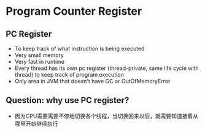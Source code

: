 # Program Counter Register


## PC Register

* To keep track of what instruction is being executed
* Very small memory
* Very fast in runtime
* Every thread has its own pc register (thread-private, same life cycle with thread) to keep track of program execution
* Only area in JVM that doesn't have GC or OutOfMemoryError


## Question: why use PC register?

* 因为CPU需要需要不停地切换各个线程，当切换回来以后，就需要知道接着从哪里开始继续执行



